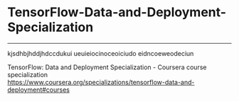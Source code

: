# TensorFlow-Data-and-Deployment-Specialization
*************************************************************

kjsdhbjhddjhdccdukui
ueuieiocinoceoiciudo
eidncoeweodeciun



TensorFlow: Data and Deployment Specialization - Coursera course specialization   
https://www.coursera.org/specializations/tensorflow-data-and-deployment#courses


